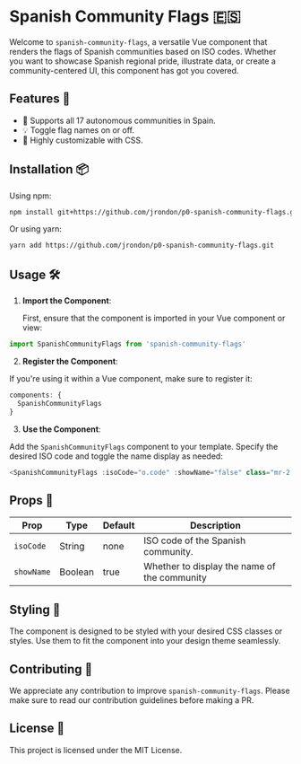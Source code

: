# Spanish Community Flags 🇪🇸

Welcome to `spanish-community-flags`, a versatile Vue component that renders the flags of Spanish communities based on ISO codes. Whether you want to showcase Spanish regional pride, illustrate data, or create a community-centered UI, this component has got you covered.

## Features 🌟

- 🚩 Supports all 17 autonomous communities in Spain.
- 💡 Toggle flag names on or off.
- 🎨 Highly customizable with CSS.

## Installation 📦

Using npm:

```bash
npm install git+https://github.com/jrondon/p0-spanish-community-flags.git
```

Or using yarn:

```bash
yarn add https://github.com/jrondon/p0-spanish-community-flags.git
```
## Usage 🛠️

1. **Import the Component**: 

   First, ensure that the component is imported in your Vue component or view:
   
```javascript
import SpanishCommunityFlags from 'spanish-community-flags'
```

2. **Register the Component**:

If you're using it within a Vue component, make sure to register it:

   
```javascript
components: {
  SpanishCommunityFlags
}
```

3. **Use the Component**:

Add the `SpanishCommunityFlags` component to your template. Specify the desired ISO code and toggle the name display as needed:

```javascript
<SpanishCommunityFlags :isoCode="o.code" :showName="false" class="mr-2 w-[20px] border" />
```

## Props 🔄
| Prop      | Type    | Default | Description                                 |
|-----------|---------|---------|---------------------------------------------|
| `isoCode` | String  | none    | ISO code of the Spanish community.          |
| `showName`| Boolean | true    | Whether to display the name of the community |



## Styling 💄
The component is designed to be styled with your desired CSS classes or styles. Use them to fit the component into your design theme seamlessly.

## Contributing 🤝
We appreciate any contribution to improve `spanish-community-flags`. Please make sure to read our contribution guidelines before making a PR.

## License 📄
This project is licensed under the MIT License.

